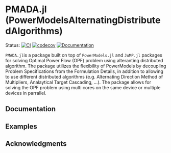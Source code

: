 #  PMADA.jl (PowerModelsAlternatingDistributedAlgorithms)

Status:
[![CI](https://github.com/mkhraijah/PMADA.jl/workflows/CI/badge.svg)](https://github.com/mkhraijah/PMADA.jl/actions?query=workflow%3ACI)
[![codecov](https://codecov.io/gh/mkhraijah/PMADA.jl/branch/main/graph/badge.svg?token=371LK4OBZG)](https://codecov.io/gh/mkhraijah/PMADA.jl)
[![Documentation](https://github.com/mkhraijah/PMADA.jl/workflows/Documentation/badge.svg)]()
</p>


`PMADA.jl`is a package built on top of `PowerModels.jl` and `JuMP.jl` packages for solving Optimal Power Flow (OPF) problem using alteranting distributed algorithm. The package utilizes the flexibility of PowerModels by decoupling Problem Specifications from the Formulation Details, in addition to allowing to use different distributed algorithms (e.g. Alternating Direction Method of Multipliers, Analaytical Target Cascading, ...). The package allows for solving the OPF problem using multi cores on the same device or multiple devices in parrallel. 


## Documentation 



## Examples


## Acknowledgments 
